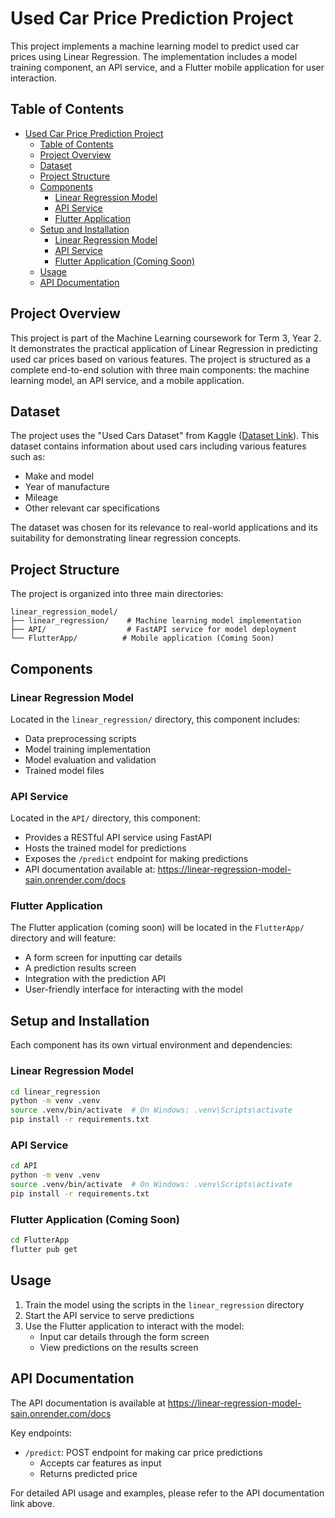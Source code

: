 # Used Car Price Prediction Project

This project implements a machine learning model to predict used car prices using Linear Regression. The implementation includes a model training component, an API service, and a Flutter mobile application for user interaction.

## Table of Contents
- [Used Car Price Prediction Project](#used-car-price-prediction-project)
  - [Table of Contents](#table-of-contents)
  - [Project Overview](#project-overview)
  - [Dataset](#dataset)
  - [Project Structure](#project-structure)
  - [Components](#components)
    - [Linear Regression Model](#linear-regression-model)
    - [API Service](#api-service)
    - [Flutter Application](#flutter-application)
  - [Setup and Installation](#setup-and-installation)
    - [Linear Regression Model](#linear-regression-model-1)
    - [API Service](#api-service-1)
    - [Flutter Application (Coming Soon)](#flutter-application-coming-soon)
  - [Usage](#usage)
  - [API Documentation](#api-documentation)

## Project Overview
This project is part of the Machine Learning coursework for Term 3, Year 2. It demonstrates the practical application of Linear Regression in predicting used car prices based on various features. The project is structured as a complete end-to-end solution with three main components: the machine learning model, an API service, and a mobile application.

## Dataset
The project uses the "Used Cars Dataset" from Kaggle ([Dataset Link](https://www.kaggle.com/code/yogidsba/predict-used-car-prices-linearregression)). This dataset contains information about used cars including various features such as:
- Make and model
- Year of manufacture
- Mileage
- Other relevant car specifications

The dataset was chosen for its relevance to real-world applications and its suitability for demonstrating linear regression concepts.

## Project Structure
The project is organized into three main directories:

```
linear_regression_model/
├── linear_regression/    # Machine learning model implementation
├── API/                  # FastAPI service for model deployment
└── FlutterApp/          # Mobile application (Coming Soon)
```

## Components

### Linear Regression Model
Located in the `linear_regression/` directory, this component includes:
- Data preprocessing scripts
- Model training implementation
- Model evaluation and validation
- Trained model files

### API Service
Located in the `API/` directory, this component:
- Provides a RESTful API service using FastAPI
- Hosts the trained model for predictions
- Exposes the `/predict` endpoint for making predictions
- API documentation available at: https://linear-regression-model-sain.onrender.com/docs

### Flutter Application
The Flutter application (coming soon) will be located in the `FlutterApp/` directory and will feature:
- A form screen for inputting car details
- A prediction results screen
- Integration with the prediction API
- User-friendly interface for interacting with the model

## Setup and Installation
Each component has its own virtual environment and dependencies:

### Linear Regression Model
```bash
cd linear_regression
python -m venv .venv
source .venv/bin/activate  # On Windows: .venv\Scripts\activate
pip install -r requirements.txt
```

### API Service
```bash
cd API
python -m venv .venv
source .venv/bin/activate  # On Windows: .venv\Scripts\activate
pip install -r requirements.txt
```

### Flutter Application (Coming Soon)
```bash
cd FlutterApp
flutter pub get
```

## Usage
1. Train the model using the scripts in the `linear_regression` directory
2. Start the API service to serve predictions
3. Use the Flutter application to interact with the model:
   - Input car details through the form screen
   - View predictions on the results screen

## API Documentation
The API documentation is available at https://linear-regression-model-sain.onrender.com/docs

Key endpoints:
- `/predict`: POST endpoint for making car price predictions
  - Accepts car features as input
  - Returns predicted price

For detailed API usage and examples, please refer to the API documentation link above.

